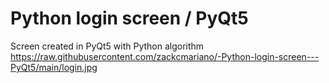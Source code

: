 #  Python login screen / PyQt5
  Screen created in PyQt5 with Python algorithm
https://raw.githubusercontent.com/zackcmariano/-Python-login-screen---PyQt5/main/login.jpg

